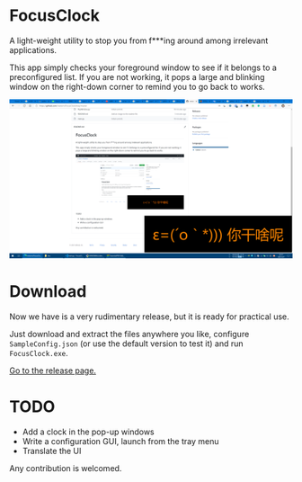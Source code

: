 # FocusClock

A light-weight utility to stop you from f***ing around among irrelevant applications.

This app simply checks your foreground window to see if it belongs to a preconfigured list. If you are not working, it pops a large and blinking window on the right-down corner to remind you to go back to works.

![Screenshot](doc/screenshot1.png)

# Download

Now we have is a very rudimentary release, but it is ready for practical use.

Just download and extract the files anywhere you like, configure `SampleConfig.json` (or use the default version to test it) and run `FocusClock.exe`.

[Go to the release page.](https://github.com/metorm/FocusClock/releases)

# TODO

+ Add a clock in the pop-up windows
+ Write a configuration GUI, launch from the tray menu
+ Translate the UI

Any contribution is welcomed.
